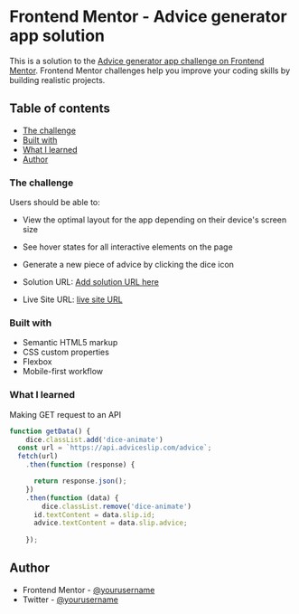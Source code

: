 # Frontend Mentor - Advice generator app solution

This is a solution to the [Advice generator app challenge on Frontend Mentor](https://www.frontendmentor.io/challenges/advice-generator-app-QdUG-13db). Frontend Mentor challenges help you improve your coding skills by building realistic projects.

## Table of contents


  - [The challenge](#the-challenge)
  - [Built with](#built-with)
  - [What I learned](#what-i-learned)
- [Author](#author)




### The challenge

Users should be able to:

- View the optimal layout for the app depending on their device's screen size
- See hover states for all interactive elements on the page
- Generate a new piece of advice by clicking the dice icon



- Solution URL: [Add solution URL here](https://your-solution-url.com)
- Live Site URL: [live site URL](http://advice-generator-fem-five.vercel.app/)


### Built with

- Semantic HTML5 markup
- CSS custom properties
- Flexbox
- Mobile-first workflow

### What I learned

Making GET request to an API

```js
function getData() {
    dice.classList.add('dice-animate')
  const url = `https://api.adviceslip.com/advice`;
  fetch(url)
    .then(function (response) {

      return response.json();
    })
    .then(function (data) {
        dice.classList.remove('dice-animate')
      id.textContent = data.slip.id;
      advice.textContent = data.slip.advice;
      
    });
```



## Author

- Frontend Mentor - [@yourusername](https://www.frontendmentor.io/profile/Errorman2003)
- Twitter - [@yourusername](https://www.twitter.com/err_or_man)
